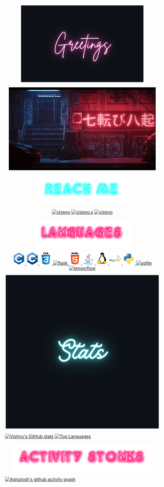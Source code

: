 <p align="center">
<img src="images/gr.png" alt="greetings" />
</p>

<p align="center">
<img src="images/city_neon.gif" alt="city" />
</p>


<p align="center">
<img src="images/reach_me_neon.png" alt="reach me" />
</p>


<p align="center">
<a href="https://linkedin.com/in/vizeno" target="blank"><img align="center" src="https://raw.githubusercontent.com/rahuldkjain/github-profile-readme-generator/master/src/images/icons/Social/linked-in-alt.svg" alt="vizeno" height="30" width="40" /></a>
<a href="https://instagram.com/vizeno.s" target="blank"><img align="center" src="https://raw.githubusercontent.com/rahuldkjain/github-profile-readme-generator/master/src/images/icons/Social/instagram.svg" alt="vizeno.s" height="30" width="40" /></a>
<a href="https://www.hackerrank.com/vizeno" target="blank"><img align="center" src="https://raw.githubusercontent.com/rahuldkjain/github-profile-readme-generator/master/src/images/icons/Social/hackerrank.svg" alt="vizeno" height="30" width="40" /></a>
</p>

<p align="center">
<img src="images/language_neon.png" alt="languages" />
</p>


<p align="center">
<a href="https://www.cprogramming.com/" target="_blank" rel="noreferrer"> <img src="https://raw.githubusercontent.com/devicons/devicon/master/icons/c/c-original.svg" alt="c" width="40" height="40"/> </a> <a href="https://www.w3schools.com/cpp/" target="_blank" rel="noreferrer"> <img src="https://raw.githubusercontent.com/devicons/devicon/master/icons/cplusplus/cplusplus-original.svg" alt="cplusplus" width="40" height="40"/> </a> <a href="https://www.w3schools.com/css/" target="_blank" rel="noreferrer"> <img src="https://raw.githubusercontent.com/devicons/devicon/master/icons/css3/css3-original-wordmark.svg" alt="css3" width="40" height="40"/> </a> <a href="https://flask.palletsprojects.com/" target="_blank" rel="noreferrer"> <img src="https://www.vectorlogo.zone/logos/pocoo_flask/pocoo_flask-icon.svg" alt="flask" width="40" height="40"/> </a> <a href="https://www.w3.org/html/" target="_blank" rel="noreferrer"> <img src="https://raw.githubusercontent.com/devicons/devicon/master/icons/html5/html5-original-wordmark.svg" alt="html5" width="40" height="40"/> </a> <a href="https://www.java.com" target="_blank" rel="noreferrer"> <img src="https://raw.githubusercontent.com/devicons/devicon/master/icons/java/java-original.svg" alt="java" width="40" height="40"/> </a> <a href="https://www.linux.org/" target="_blank" rel="noreferrer"> <img src="https://raw.githubusercontent.com/devicons/devicon/master/icons/linux/linux-original.svg" alt="linux" width="40" height="40"/> </a> <a href="https://www.mysql.com/" target="_blank" rel="noreferrer"> <img src="https://raw.githubusercontent.com/devicons/devicon/master/icons/mysql/mysql-original-wordmark.svg" alt="mysql" width="40" height="40"/> </a> <a href="https://www.python.org" target="_blank" rel="noreferrer"> <img src="https://raw.githubusercontent.com/devicons/devicon/master/icons/python/python-original.svg" alt="python" width="40" height="40"/> </a> <a href="https://www.sqlite.org/" target="_blank" rel="noreferrer"> <img src="https://www.vectorlogo.zone/logos/sqlite/sqlite-icon.svg" alt="sqlite" width="40" height="40"/> </a> <a href="https://www.tensorflow.org" target="_blank" rel="noreferrer"> <img src="https://www.vectorlogo.zone/logos/tensorflow/tensorflow-icon.svg" alt="tensorflow" width="40" height="40"/> </a> 
</p>


<p align="center">
<img src="images/stats_img.png" alt="stats" />
</p>

[![Vishnu's GitHub stats](https://github-readme-stats.vercel.app/api?username=ZENODIUM&theme=radical)](https://github.com/ZENODIUM/github-readme-stats)
[![Top Languages](https://github-readme-stats.vercel.app/api/top-langs/?username=ZENODIUM&layout=compact&theme=radical)](https://github.com/ZENODIUM/github-readme-stats)

<p align="center">
<img src="images/activity_stonks_neon.png" alt="Activity" />
</p>

[![Ashutosh's github activity graph](https://github-readme-activity-graph.vercel.app/graph?username=ZENODIUM&theme=rogue)](https://github.com/ashutosh00710/github-readme-activity-graph)

